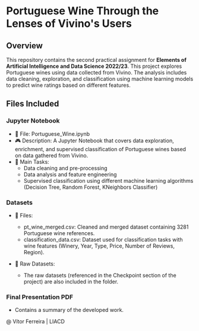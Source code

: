 # Portuguese Wine Through the Lenses of Vivino's Users

## Overview

This repository contains the second practical assignment for **Elements of Artificial Intelligence and Data Science 2022/23**. This project explores Portuguese wines using data collected from Vivino. The analysis includes data cleaning, exploration, and classification using machine learning models to predict wine ratings based on different features.

## Files Included 

### Jupyter Notebook

- 📌 File: Portuguese_Wine.ipynb
- 🎮 Description: A Jupyter Notebook that covers data exploration, enrichment, and supervised classification of Portuguese wines based on data gathered from Vivino.
- 🔧 Main Tasks:
	- Data cleaning and pre-processing
	- Data analysis and feature engineering
	- Supervised classification using different machine learning algorithms (Decision Tree, Random Forest, KNeighbors Classifier)

### Datasets

- 📌 Files:
	- pt_wine_merged.csv: Cleaned and merged dataset containing 3281 Portuguese wine references.
	- classification_data.csv: Dataset used for classification tasks with wine features (Winery, Year, Type, Price, Number of Reviews, Region).

- 📌 Raw Datasets:
	- The raw datasets (referenced in the Checkpoint section of the project) are also included in the folder.

### Final Presentation PDF

- Contains a summary of the developed work.
 

@ Vítor Ferreira | LIACD
